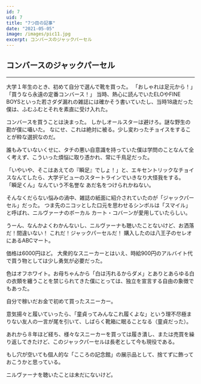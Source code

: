 ```yaml
---
id: 7
uid: 7
title: "7つ目の記事"
date: "2021-05-05"
image: /images/pic11.jpg
excerpt: コンバースのジャックパーセル
---
```


## コンバースのジャックパーセル

---

大学１年生のとき、初めて自分で選んで靴を買った。
「おしゃれは足元から！」「買うなら永遠の定番コンバース！」
当時、熱心に読んでいたELOやFINE BOYSといった若さダダ漏れの雑誌には確かそう書いていたし、当時18歳だった僕は、ふむふむとそれを素直に受け入れた。

コンバースを買うことは決まった。
しかしオールスターは避けろ。謎な野生の勘が僕に囁いた。
なにせ、これは絶対に被る。少し変わったチョイスをすることが粋な選択なのだ。

誰もみていないくせに、タチの悪い自意識を持っていた僕は学問のことなんて全く考えず、こういった煩悩に取り憑かれ、常に千鳥足だった。

「いやいや、そこはあえての『瞬足』でしょ！」と、エキセントリックなチョイスなんてしたら、大学デビューのスタートラインでいきなり大怪我をする。
「瞬足くん」なんていう不名誉な あだ名をつけられかねない。

そんなくだらない悩みの渦中、雑誌の紙面に紹介されていたのが「ジャックパーセル」だった。
つま先のニコッとした口元を思わせるシンボルは「スマイル」と呼ばれ、ニルヴァーナのボーカル カート・コバーンが愛用していたらしい。

うーん、なんかよくわかんないし、ニルヴァーナも聴いたことないけど、お洒落だ！間違いない！
これだ！ジャックパーセルだ！
購入したのは八王子のセレオにあるABCマート。

価格は6000円ほど。
大衆的なスニーカーとはいえ、時給900円のアルバイト代で買う物としては少し勇気が必要だった。

色はオフホワイト。お母ちゃんから「白は汚れるからダメ」とありとあらゆる白の衣類を纏うことを禁じられてきた僕にとっては、独立を宣言する自由の象徴でもあった。

自分で稼いだお金で初めて買ったスニーカー。

意気揚々と履いていったら、「童貞ってみんなこれ履くよな」という理不尽極まりない友人の一言が尾を引いて、しばらく靴箱に眠ることなる（童貞だった）。

あれから８年ほど経ち、様々なスニーカーを買っては履き潰し、または売買を繰り返してきたけど、このジャックパーセルは長老として今も現役である。

もし穴が空いても個人的な「こころの記念館」の展示品として、捨てずに飾っておこうかと思っている。

ニルヴァーナを聴いたことは未だにないけど。

　
